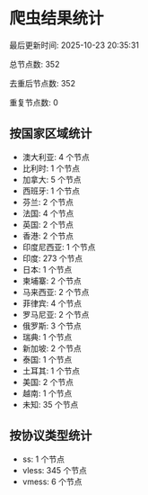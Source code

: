 # 爬虫结果统计

最后更新时间: 2025-10-23 20:35:31

总节点数: 352

去重后节点数: 352

重复节点数: 0

## 按国家区域统计

- 澳大利亚: 4 个节点
- 比利时: 1 个节点
- 加拿大: 5 个节点
- 西班牙: 1 个节点
- 芬兰: 2 个节点
- 法国: 4 个节点
- 英国: 2 个节点
- 香港: 2 个节点
- 印度尼西亚: 1 个节点
- 印度: 273 个节点
- 日本: 1 个节点
- 柬埔寨: 2 个节点
- 马来西亚: 2 个节点
- 菲律宾: 4 个节点
- 罗马尼亚: 2 个节点
- 俄罗斯: 3 个节点
- 瑞典: 1 个节点
- 新加坡: 2 个节点
- 泰国: 1 个节点
- 土耳其: 1 个节点
- 美国: 2 个节点
- 越南: 1 个节点
- 未知: 35 个节点

## 按协议类型统计

- ss: 1 个节点
- vless: 345 个节点
- vmess: 6 个节点

